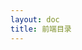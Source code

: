```yaml
---
layout: doc
title: 前端目录
---
```


<script setup>
import ArticleList from '../.vitepress/components/ArticleList.vue'
</script>

<ArticleList />